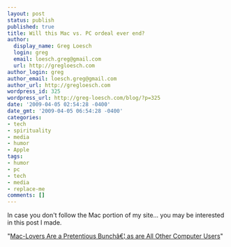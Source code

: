 ```yaml
---
layout: post
status: publish
published: true
title: Will this Mac vs. PC ordeal ever end?
author:
  display_name: Greg Loesch
  login: greg
  email: loesch.greg@gmail.com
  url: http://gregloesch.com
author_login: greg
author_email: loesch.greg@gmail.com
author_url: http://gregloesch.com
wordpress_id: 325
wordpress_url: http://greg-loesch.com/blog/?p=325
date: '2009-04-05 02:54:28 -0400'
date_gmt: '2009-04-05 06:54:28 -0400'
categories:
- tech
- spirituality
- media
- humor
- Apple
tags:
- humor
- pc
- tech
- media
- replace-me
comments: []
---
```

<p>In case you don't follow the Mac portion of my site... you may be interested in this post I made.</p>
<p>"<a href="http://greg-loesch.com/mac/mac-lovers-are-a-pretentious-bunch-as-are-all-other-computer-users/">Mac-Lovers Are a Pretentious Bunchâ€¦ as are All Other Computer Users</a>"</p>
